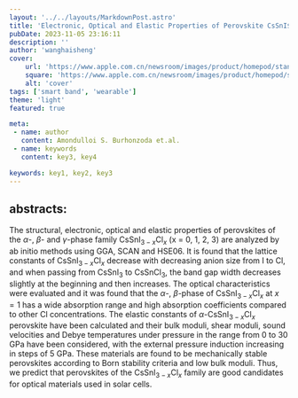 ```yaml
---
layout: '../../layouts/MarkdownPost.astro'
title: 'Electronic, Optical and Elastic Properties of Perovskite CsSnI$_{3-x}$Cl$_x$ (x = 0, 1, 2, 3): Using First Principles Study'
pubDate: 2023-11-05 23:16:11
description: ''
author: 'wanghaisheng'
cover:
    url: 'https://www.apple.com.cn/newsroom/images/product/homepod/standard/Apple-HomePod-hero-230118_big.jpg.large_2x.jpg'
    square: 'https://www.apple.com.cn/newsroom/images/product/homepod/standard/Apple-HomePod-hero-230118_big.jpg.large_2x.jpg'
    alt: 'cover'
tags: ['smart band', 'wearable'] 
theme: 'light'
featured: true

meta:
 - name: author
   content: Amondulloi S. Burhonzoda et.al.
 - name: keywords
   content: key3, key4

keywords: key1, key2, key3
---
```


## abstracts:
The structural, electronic, optical and elastic properties of perovskites of the $\alpha$-, $\beta$- and $\gamma$-phase family CsSnI$_{3-x}$Cl$_x$ (x = 0, 1, 2, 3) are analyzed by ab initio methods using GGA, SCAN and HSE06. It is found that the lattice constants of CsSnI$_{3-x}$Cl$_x$ decrease with decreasing anion size from I to Cl, and when passing from CsSnI$_3$ to CsSnCl$_3$, the band gap width decreases slightly at the beginning and then increases. The optical characteristics were evaluated and it was found that the $\alpha$-, $\beta$-phase of CsSnI$_{3-x}$Cl$_x$ at $x=1$ has a wide absorption range and high absorption coefficients compared to other Cl concentrations. The elastic constants of $\alpha$-CsSnI$_{3-x}$Cl$_x$ perovskite have been calculated and their bulk moduli, shear moduli, sound velocities and Debye temperatures under pressure in the range from 0 to 30 GPa have been considered, with the external pressure induction increasing in steps of 5 GPa. These materials are found to be mechanically stable perovskites according to Born stability criteria and low bulk moduli. Thus, we predict that perovskites of the CsSnI$_{3-x}$Cl$_x$ family are good candidates for optical materials used in solar cells.
